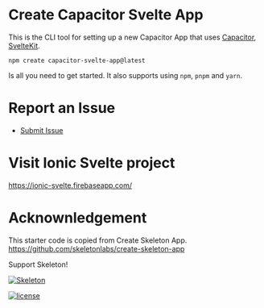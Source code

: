 # Create Capacitor Svelte App

This is the CLI tool for setting up a new Capacitor App that uses [Capacitor](https://capacitorjs.com/), [SvelteKit](https://kit.svelte.dev/).

`npm create capacitor-svelte-app@latest`

Is all you need to get started. It also supports using `npm`, `pnpm` and `yarn`.

# Report an Issue

- [Submit Issue](https://github.com/Tommertom/svelte-ionic-npm/issues)

# Visit Ionic Svelte project

https://ionic-svelte.firebaseapp.com/

# Acknownledgement

This starter code is copied from Create Skeleton App. https://github.com/skeletonlabs/create-skeleton-app

Support Skeleton!

[![Skeleton](https://user-images.githubusercontent.com/1509726/199282306-7454adcb-b765-4618-8438-67655a7dee47.png)](https://www.skeleton.dev/)

[![license](https://img.shields.io/badge/license-MIT-%23bada55)](https://github.com/Brain-Bones/skeleton/blob/master/LICENSE)
